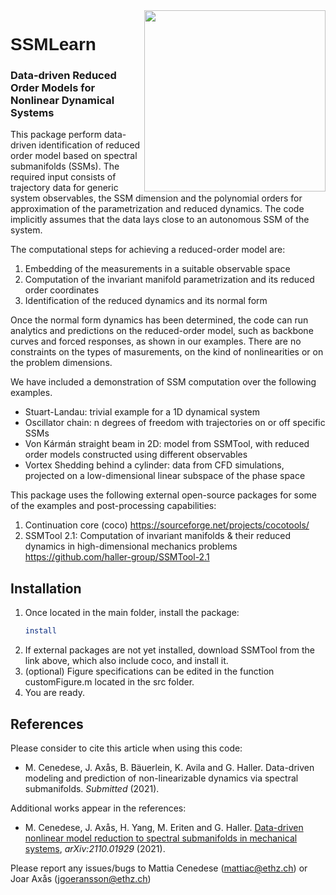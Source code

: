 <img src="docs/images/SSMLearnLogoBlack.pdf" width="290" align="right">

<h1 style="font-family:Helvetica;" align="left">
    SSMLearn
</h1>

### Data-driven Reduced Order Models for Nonlinear Dynamical Systems

This package perform data-driven identification of reduced order model based on spectral submanifolds (SSMs). The required input consists of trajectory data for generic system observables, the SSM dimension and the polynomial orders for approximation of the parametrization and reduced dynamics. The code implicitly assumes that the data lays close to an autonomous SSM of the system.

The computational steps for achieving a reduced-order model are:

1. Embedding of the measurements in a suitable observable space
2. Computation of the invariant manifold parametrization and its reduced order coordinates
3. Identification of the reduced dynamics and its normal form

Once the normal form dynamics has been determined, the code can run analytics and predictions on the reduced-order model, such as backbone curves and forced responses, as shown in our examples. There are no constraints on the types of masurements, on the kind of nonlinearities or on the problem dimensions.

We have included a demonstration of SSM computation over the following examples.

- Stuart-Landau: trivial example for a 1D dynamical system
- Oscillator chain: n degrees of freedom with trajectories on or off specific SSMs
- Von Kármán straight beam in 2D: model from SSMTool, with reduced order models constructed using different observables
- Vortex Shedding behind a cylinder: data from CFD simulations, projected on a low-dimensional linear subspace of the phase space

This package uses the following external open-source packages for some of the examples and post-processing capabilities:

1. Continuation core (coco) https://sourceforge.net/projects/cocotools/
2. SSMTool 2.1: Computation of invariant manifolds & their reduced dynamics in high-dimensional mechanics problems https://github.com/haller-group/SSMTool-2.1

## Installation
1. Once located in the main folder, install the package:  
    ```sh
    install
    ```
2. If external packages are not yet installed, download SSMTool from the link above, which also include coco, and install it. 
3. (optional) Figure specifications can be edited in the function customFigure.m located in the src folder.
4. You are ready.

## References
Please consider to cite this article when using this code:

- M. Cenedese, J. Axås, B. Bäuerlein, K. Avila and G. Haller. Data-driven modeling and prediction of non-linearizable dynamics via spectral submanifolds. *Submitted* (2021).

Additional works appear in the references:

- M. Cenedese, J. Axås, H. Yang, M. Eriten and G. Haller. [Data-driven nonlinear model reduction to spectral submanifolds in mechanical systems](https://arxiv.org/pdf/2110.01929.pdf),  *arXiv:2110.01929* (2021). 

Please report any issues/bugs to Mattia Cenedese (mattiac@ethz.ch) or Joar Axås (jgoeransson@ethz.ch)
